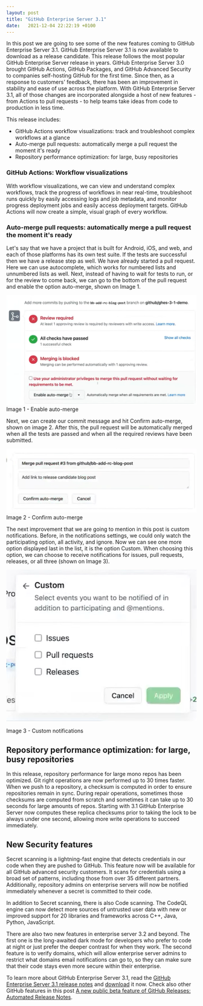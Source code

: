 ```yaml
---
layout: post
title: "GitHub Enterprise Server 3.1"
date:   2021-12-04 22:22:19 +0100
---
```


In this post we are going to see some of the new features coming to GitHub Enterprise Server 3.1. GitHub Enterprise Server 3.1 is now available to download as a release candidate. This release follows the most popular GitHub Enterprise Server release in years. GitHub Enterprise Server 3.0 brought GitHub Actions, GitHub Packages, and GitHub Advanced Security to companies self-hosting GitHub for the first time. Since then, as a response to customers' feedback, there has been an improvement in stability and ease of use across the platform. With GitHub Enterprise Server 3.1, all of those changes are incorporated alongside a host of new features - from Actions to pull requests - to help teams take ideas from code to production in less time.

This release includes:

- GitHub Actions workflow visualizations: track and troubleshoot complex workflows at a glance
- Auto-merge pull requests: automatically merge a pull request the moment it's ready
- Repository performance optimization: for large, busy repositories

### GitHub Actions: Workflow visualizations

With workflow visualizations, we can view and understand complex workflows, track the progress of workflows in near real-time, troubleshoot runs quickly by easily accessing logs and job metadata, and monitor progress deployment jobs and easily access deployment targets. GitHub Actions will now create a simple, visual graph of every workflow.

### Auto-merge pull requests: automatically merge a pull request the moment it's ready

Let's say that we have a project that is built for Android, iOS, and web, and each of those platforms has its own test suite. If the tests are successful then we have a release step as well. We have already started a pull request. Here we can use autocomplete, which works for numbered lists and unnumbered lists as well. Next, instead of having to wait for tests to run, or for the review to come back, we can go to the bottom of the pull request and enable the option auto-merge, shown on Image 1.

![Image 1 - Enable auto-merge](/assets/img/2021/12/Image-1-Enable-auto-merge-1024x590.png)
Image 1 - Enable auto-merge

Next, we can create our commit message and hit Confirm auto-merge, shown on image 2. After this, the pull request will be automatically merged when all the tests are passed and when all the required reviews have been submitted.

![Image 2 - Confirm auto-merge](/assets/img/2021/12/Image-2-Confirm-auto-merge-1024x345.png)
Image 2 - Confirm auto-merge

The next improvement that we are going to mention in this post is custom notifications. Before, in the notifications settings, we could only watch the participating option, all activity, and ignore. Now we can see one more option displayed last in the list, it is the option Custom. When choosing this option, we can choose to receive notifications for issues, pull requests, releases, or all three (shown on Image 3).

![Image 3 - Custom notifications](/assets/img/2021/12/Image-3-Custom-notifications.png)

Image 3 - Custom notifications

## Repository performance optimization: for large, busy repositories

In this release, repository performance for large mono repos has been optimized. Git right operations are now performed up to 30 times faster. When we push to a repository, a checksum is computed in order to ensure repositories remain in sync. During repair operations, sometimes those checksums are computed from scratch and sometimes it can take up to 30 seconds for large amounts of repos. Starting with 3.1 GitHub Enterprise Server now computes these replica checksums prior to taking the lock to be always under one second, allowing more write operations to succeed immediately.

## New Security features

Secret scanning is a lightning-fast engine that detects credentials in our code when they are pushed to GitHub. This feature now will be available for all GitHub advanced security customers. It scans for credentials using a broad set of patterns, including those from over 35 different partners. Additionally, repository admins on enterprise servers will now be notified immediately whenever a secret is committed to their code.

In addition to Secret scanning, there is also Code scanning. The CodeQL engine can now detect more sources of untrusted user data with new or improved support for 20 libraries and frameworks across C++, Java, Python, JavaScript.

There are also two new features in enterprise server 3.2 and beyond. The first one is the long-awaited dark mode for developers who prefer to code at night or just prefer the deeper contrast for when they work. The second feature is to verify domains, which will allow enterprise server admins to restrict what domains email notifications can go to, so they can make sure that their code stays even more secure within their enterprise.

To learn more about GitHub Enterprise Server 3.1, read the [GitHub Enterprise Server 3.1 release notes](https://docs.github.com/en/enterprise-server@3.1/admin/release-notes#3.1.0.rc1) and [download](https://enterprise.github.com/releases/3.1.0/download) it now. Check also other GitHub features in this post [A new public beta feature of GitHub Releases: Automated Release Notes](https://mohamedradwan-devops.github.io/?p=10316).
